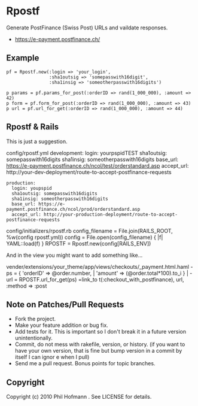 # Rpostf

Generate PostFinance (Swiss Post) URLs and vaildate responses.

 * https://e-payment.postfinance.ch/

## Example

    pf = Rpostf.new(:login => 'your_login',
                    :sha1outsig => 'somepasswith16digit',
                    :sha1insig => 'someotherpasswith16digits')

    p params = pf.params_for_post(:orderID => rand(1_000_000), :amount => 42)
    p form = pf.form_for_post(:orderID => rand(1_000_000), :amount => 43)
    p url = pf.url_for_get(:orderID => rand(1_000_000), :amount => 44)

## Rpostf & Rails

This is just a suggestion.

config/rpostf.yml
    development:
      login: yourpspidTEST
      sha1outsig: somepasswith16digits
      sha1insig: someotherpasswith16digits
      base_url: https://e-payment.postfinance.ch/ncol/test/orderstandard.asp
      accept_url: http://your-dev-deployment/route-to-accept-postfinance-requests
    
    production:
      login: youpspid
      sha1outsig: somepasswith16digits
      sha1insig: someotherpasswith16digits
      base_url: https://e-payment.postfinance.ch/ncol/prod/orderstandard.asp
      accept_url: http://your-production-deployment/route-to-accept-postfinance-requests

config/initializers/rpostf.rb
    config_filename = File.join(RAILS_ROOT, %w(config rpostf.yml))
    config = File.open(config_filename) { |f| YAML::load(f) }
    RPOSTF = Rpostf.new(config[RAILS_ENV])

And in the view you might want to add something like...

vender/extensions/your_theme/app/views/checkouts/_payment.html.haml
    -ps = { 'orderID' => @order.number,           |
            'amount' => (@order.total*100).to_i } |
    -url = RPOSTF.url_for_get(ps)
    =link_to t(:checkout_with_postfinance), url, :method => :post

## Note on Patches/Pull Requests
 
 * Fork the project.
 * Make your feature addition or bug fix.
 * Add tests for it. This is important so I don't break it in a
   future version unintentionally.
 * Commit, do not mess with rakefile, version, or history. (if you
   want to have your own version, that is fine but bump version in a
   commit by itself I can ignor e when I pull)
 * Send me a pull request. Bonus points for topic branches.

## Copyright

Copyright (c) 2010 Phil Hofmann <pho at panter dot ch>. See LICENSE for details.
